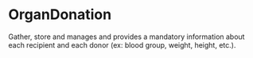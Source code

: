 # OrganDonation
Gather, store and manages and provides a mandatory information about each recipient and each donor (ex: blood group, weight, height, etc.).
